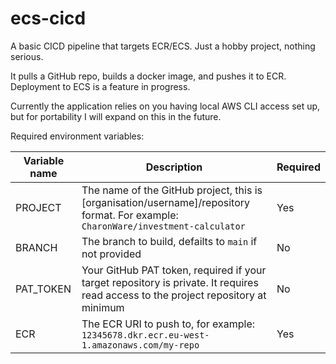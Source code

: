 # ecs-cicd

A basic CICD pipeline that targets ECR/ECS. Just a hobby project, nothing serious.

It pulls a GitHub repo, builds a docker image, and pushes it to ECR. Deployment to ECS is a feature in progress.

Currently the application relies on you having local AWS CLI access set up, but for portability I will expand on this in the future.

Required environment variables:

|Variable name|Description|Required|
|-------------|-----------|--------|
|PROJECT|The name of the GitHub project, this is [organisation/username]/repository format. For example: `CharonWare/investment-calculator`|Yes|
|BRANCH|The branch to build, defailts to `main` if not provided|No|
|PAT_TOKEN|Your GitHub PAT token, required if your target repository is private. It requires read access to the project repository at minimum|No|
|ECR|The ECR URI to push to, for example: `12345678.dkr.ecr.eu-west-1.amazonaws.com/my-repo`|Yes|